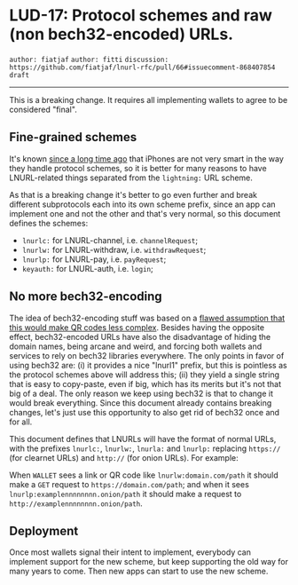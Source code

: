 LUD-17: Protocol schemes and raw (non bech32-encoded) URLs.
==========================================================

`author: fiatjaf` `author: fitti` `discussion: https://github.com/fiatjaf/lnurl-rfc/pull/66#issuecomment-868407854` `draft`

---

This is a breaking change. It requires all implementing wallets to agree to be considered "final".

## Fine-grained schemes

It's known [since a long time ago](https://github.com/fiatjaf/lnurl-rfc/issues/53) that iPhones are not very smart in the way they handle protocol schemes, so it is better for many reasons to have LNURL-related things separated from the `lightning:` URL scheme.

As that is a breaking change it's better to go even further and break different subprotocols each into its own scheme prefix, since an app can implement one and not the other and that's very normal, so this document defines the schemes:

  - `lnurlc:` for LNURL-channel, i.e. `channelRequest`;
  - `lnurlw:` for LNURL-withdraw, i.e. `withdrawRequest`;
  - `lnurlp:` for LNURL-pay, i.e. `payRequest`;
  - `keyauth:` for LNURL-auth, i.e. `login`;

## No more bech32-encoding

The idea of bech32-encoding stuff was based on a [flawed assumption that this would make QR codes less complex](https://github.com/fiatjaf/lnurl-rfc/issues/15). Besides having the opposite effect, bech32-encoded URLs have also the disadvantage of hiding the domain names, being arcane and weird, and forcing both wallets and services to rely on bech32 libraries everywhere. The only points in favor of using bech32 are: (i) it provides a nice "lnurl1" prefix, but this is pointless as the protocol schemes above will address this; (ii) they yield a single string that is easy to copy-paste, even if big, which has its merits but it's not that big of a deal. The only reason we keep using bech32 is that to change it would break everything. Since this document already contains breaking changes, let's just use this opportunity to also get rid of bech32 once and for all.

This document defines that LNURLs will have the format of normal URLs, with the prefixes `lnurlc:`, `lnurlw:`, `lnurla:` and `lnurlp:` replacing `https://` (for clearnet URLs) and `http://` (for onion URLs). For example:

When `WALLET` sees a link or QR code like `lnurlw:domain.com/path` it should make a `GET` request to `https://domain.com/path`; and when it sees `lnurlp:examplennnnnnnn.onion/path` it should make a request to `http://examplennnnnnnn.onion/path`.

## Deployment

Once most wallets signal their intent to implement, everybody can implement support for the new scheme, but keep supporting the old way for many years to come. Then new apps can start to use the new scheme.
